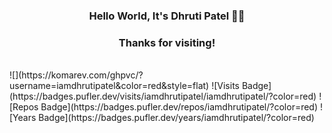 <h3 align="center">Hello World, It's Dhruti Patel 👋🏻</h3>
<h3 align="center">Thanks for visiting!</h3>

<br>
![](https://komarev.com/ghpvc/?username=iamdhrutipatel&color=red&style=flat)
![Visits Badge](https://badges.pufler.dev/visits/iamdhrutipatel/iamdhrutipatel/?color=red)
![Repos Badge](https://badges.pufler.dev/repos/iamdhrutipatel/?color=red)
![Years Badge](https://badges.pufler.dev/years/iamdhrutipatel/?color=red)
<br>


